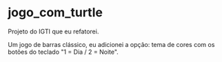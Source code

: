 # jogo_com_turtle
Projeto do IGTI que eu refatorei.

Um jogo de barras clássico, eu adicionei a opção: tema de cores com os botões do teclado "1 = Dia / 2 = Noite". 
